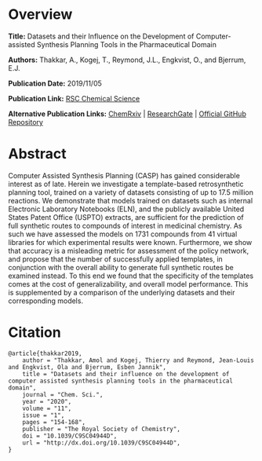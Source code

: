 # Overview
**Title:**
Datasets and their Influence on the Development of Computer-assisted Synthesis Planning Tools in the Pharmaceutical Domain

**Authors:**
Thakkar, A., Kogej, T., Reymond, J.L., Engkvist, O., and Bjerrum, E.J.

**Publication Date:**
2019/11/05

**Publication Link:**
[RSC Chemical Science](https://arxiv.org/abs/1910.09688)

**Alternative Publication Links:**
[ChemRxiv](https://chemrxiv.org/engage/chemrxiv/article-details/60c744babb8c1a21303da553) |
[ResearchGate](https://www.researchgate.net/publication/337034210_Datasets_and_their_influence_on_the_development_of_computer_assisted_synthesis_planning_tools_in_the_pharmaceutical_domain) |
[Official GitHub Repository](https://github.com/reymond-group/CASP-and-dataset-performance)


# Abstract
Computer Assisted Synthesis Planning (CASP) has gained considerable interest as of late. 
Herein we investigate a template-based retrosynthetic planning tool, trained on a variety of datasets consisting of up to 17.5 million reactions. 
We demonstrate that models trained on datasets such as internal Electronic Laboratory Notebooks (ELN), and the publicly available United States Patent Office (USPTO) extracts, are sufficient for the prediction of full synthetic routes to compounds of interest in medicinal chemistry. 
As such we have assessed the models on 1731 compounds from 41 virtual libraries for which experimental results were known. 
Furthermore, we show that accuracy is a misleading metric for assessment of the policy network, and propose that the number of successfully applied templates, in conjunction with the overall ability to generate full synthetic routes be examined instead. 
To this end we found that the specificity of the templates comes at the cost of generalizability, and overall model performance. 
This is supplemented by a comparison of the underlying datasets and their corresponding models.


# Citation
```
@article{thakkar2019,
    author = "Thakkar, Amol and Kogej, Thierry and Reymond, Jean-Louis and Engkvist, Ola and Bjerrum, Esben Jannik",
    title = "Datasets and their influence on the development of computer assisted synthesis planning tools in the pharmaceutical domain",
    journal = "Chem. Sci.",
    year = "2020",
    volume = "11",
    issue = "1",
    pages = "154-168",
    publisher = "The Royal Society of Chemistry",
    doi = "10.1039/C9SC04944D",
    url = "http://dx.doi.org/10.1039/C9SC04944D",
}
```
